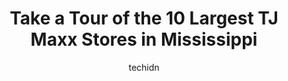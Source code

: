 ---
layout: ampstory
image: https://i0.wp.com/www.depkes.org/wp-content/uploads/2023/06/tj-maxx-0-in-mississippi-1685968661.jpeg?resize=640,853
author: techidn
featured: false
description: Discover the impressive array of TJ Maxx options in Mississippi, where you can find 10 of the largest TJ Maxx establishments in the area. From renowned classics to hidden gems, Mississippi o
title: Take a Tour of the 10 Largest TJ Maxx Stores in Mississippi
cover:
   title: Take a Tour of the 10 Largest TJ Maxx Stores in Mississippi
   subtitle: Rickpate
   background: https://www.depkes.org/wp-content/uploads/2023/06/tj-maxx-0-in-mississippi-1685968661.jpeg

pages: 
 - layout: thirds
   top: <h1>#1 T.J. Maxx</h1>
   bottom: "<p>TJ Max is a good place to shop for discounts on name brand clothing and bags. They have large selection, mostly for women. But there is a decent selection of mens curr</p>"
   background: https://www.depkes.org/wp-content/uploads/2023/06/tj-maxx-1-in-mississippi-1685968661.jpeg
   backgroundblur: true
 - layout: thirds
   top: <h1>#2 T.J. Maxx</h1>
   bottom: "<p>5050 Goodman Rd, Olive Branch, MS 38654, United States</p>"
   background: https://www.depkes.org/wp-content/uploads/2023/06/tj-maxx-2-in-mississippi-1685968662.jpeg
   cta:
      link: https://www.depkes.org/blog/take-a-tour-of-the-10-largest-tj-maxx-stores-in-mississippi/
      text: Take a Tour of the 10 Largest TJ Maxx Stores in Mississippi
 - layout: thirds
   top: <h1>#3 T.J. Maxx</h1>
   bottom: "<p>5024 Hardy St, Hattiesburg, MS 39402, United States</p>"
   background: https://www.depkes.org/wp-content/uploads/2023/06/tj-maxx-3-in-mississippi-1685968662.jpeg
   cta:
      link: https://www.depkes.org/blog/take-a-tour-of-the-10-largest-tj-maxx-stores-in-mississippi/
      text: Take a Tour of the 10 Largest TJ Maxx Stores in Mississippi
 - layout: thirds
   top: <h1>#4 T.J. Maxx</h1>
   bottom: "<p>1651 MS-1, Greenville, MS 38701, United States</p>"
   background: https://images.unsplash.com/photo-1489648022186-8f49310909a0?ixlib=rb-4.0.3&ixid=MnwxMjA3fDB8MHxwaG90by1wYWdlfHx8fGVufDB8fHx8&auto=format&fit=crop&w=640&h=853&q=80
   cta:
      link: https://www.depkes.org/blog/take-a-tour-of-the-10-largest-tj-maxx-stores-in-mississippi/
      text: Take a Tour of the 10 Largest TJ Maxx Stores in Mississippi
 - layout: thirds
   top: <h1>#5 T.J. Maxx</h1>
   bottom: "<p>6384 Ridgewood Ct Dr, Jackson, MS 39211, United States</p>"
   background: https://images.unsplash.com/photo-1488554378835-f7acf46e6c98?ixlib=rb-4.0.3&ixid=MnwxMjA3fDB8MHxwaG90by1wYWdlfHx8fGVufDB8fHx8&auto=format&fit=crop&w=640&h=853&q=80
   cta:
      link: https://www.depkes.org/blog/take-a-tour-of-the-10-largest-tj-maxx-stores-in-mississippi/
      text: Take a Tour of the 10 Largest TJ Maxx Stores in Mississippi
 - layout: thirds
   top: <h1>#6 T.J. Maxx</h1>
   bottom: "<p>103 S Frontage Rd, Meridian, MS 39301, United States</p>"
   background: https://images.unsplash.com/photo-1536745287225-21d689278fd1?ixlib=rb-4.0.3&ixid=MnwxMjA3fDB8MHxwaG90by1wYWdlfHx8fGVufDB8fHx8&auto=format&fit=crop&w=640&h=853&q=80
   cta:
      link: https://www.depkes.org/blog/take-a-tour-of-the-10-largest-tj-maxx-stores-in-mississippi/
      text: Take a Tour of the 10 Largest TJ Maxx Stores in Mississippi
 - layout: thirds
   top: <h1>#7 T.J. Maxx</h1>
   bottom: "<p>250 Dogwood Blvd, Flowood, MS 39232, United States</p>"
   background: https://images.unsplash.com/photo-1549241520-425e3dfc01cb?ixlib=rb-4.0.3&ixid=MnwxMjA3fDB8MHxwaG90by1wYWdlfHx8fGVufDB8fHx8&auto=format&fit=crop&w=640&h=853&q=80
   cta:
      link: https://www.depkes.org/blog/take-a-tour-of-the-10-largest-tj-maxx-stores-in-mississippi/
      text: Take a Tour of the 10 Largest TJ Maxx Stores in Mississippi
 - layout: thirds
   middle: Continue reading...
   background: https://images.unsplash.com/photo-1489694553447-4c9339da310d?ixlib=rb-4.0.3&ixid=MnwxMjA3fDB8MHxwaG90by1wYWdlfHx8fGVufDB8fHx8&auto=format&fit=crop&w=640&h=853&q=80
   cta:
      link: https://www.depkes.org/blog/take-a-tour-of-the-10-largest-tj-maxx-stores-in-mississippi/
      text: Take a Tour of the 10 Largest TJ Maxx Stores in Mississippi
      
---